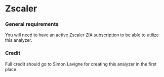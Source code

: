 # Zscaler 

### General requirements

You will need to have an active Zscaler ZIA subscription to be able to utilize this analyzer.

### Credit 

Full credit should go to Simon Lavigne for creating this analyzer in the first place.
